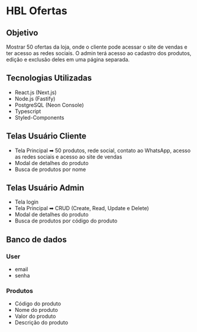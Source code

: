 # HBL Ofertas

## Objetivo

Mostrar 50 ofertas da loja, onde o cliente pode acessar o site de vendas e ter acesso as redes sociais.
O admin terá acesso ao cadastro dos produtos, edição e exclusão deles em uma página separada.

## Tecnologias Utilizadas

- React.js (Next.js)
- Node.js (Fastify)
- PostgreSQL (Neon Console)
- Typescript
- Styled-Components

## Telas Usuário Cliente

- Tela Principal ➡ 50 produtos, rede social, contato ao WhatsApp, acesso as redes sociais e acesso ao site de vendas
- Modal de detalhes do produto
- Busca de produtos por nome

## Telas Usuário Admin

- Tela login
- Tela Principal ➡ CRUD (Create, Read, Update e Delete)
- Modal de detalhes do produto
- Busca de produtos por código do produto

## Banco de dados

### User

- email
- senha

### Produtos

- Código do produto
- Nome do produto
- Valor do produto
- Descrição do produto
